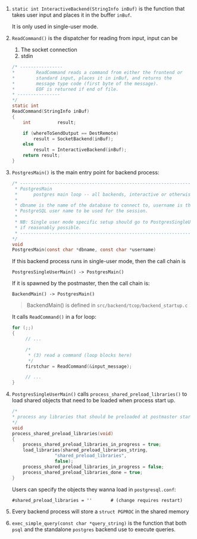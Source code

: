 1. `static int InteractiveBackend(StringInfo inBuf)` is the function that takes user 
   input and places it in the buffer `inBuf`.

   It is only used in single-user mode.

2. `ReadCommand()` is the dispatcher for reading from input, input can be

   1. The socket connection
   2. stdin


   ```c
   /* ----------------
   *		ReadCommand reads a command from either the frontend or
   *		standard input, places it in inBuf, and returns the
   *		message type code (first byte of the message).
   *		EOF is returned if end of file.
   * ----------------
   */
   static int
   ReadCommand(StringInfo inBuf)
   {
       int			result;

       if (whereToSendOutput == DestRemote)
           result = SocketBackend(inBuf);
       else
           result = InteractiveBackend(inBuf);
       return result;
   }
   ```

3. `PostgresMain()` is the main entry point for backend process:

   ```c
   /* ----------------------------------------------------------------
    * PostgresMain
    *	   postgres main loop -- all backends, interactive or otherwise loop here
    *
    * dbname is the name of the database to connect to, username is the
    * PostgreSQL user name to be used for the session.
    *
    * NB: Single user mode specific setup should go to PostgresSingleUserMain()
    * if reasonably possible.
    * ----------------------------------------------------------------
   */
   void
   PostgresMain(const char *dbname, const char *username)
   ```

   If this backend process runs in single-user mode, then the call chain is 
   
   ```
   PostgresSingleUserMain() -> PostgresMain()
   ```

   If it is spawned by the postmaster, then the call chain is:


   ```
   BackendMain() -> PostgresMain()
   ```

   > BackendMain() is defined in `src/backend/tcop/backend_startup.c`

   It calls `ReadCommand()` in a for loop:

   ```c
   for (;;)
   {
        // ...

		/*
		 * (3) read a command (loop blocks here)
		 */
		firstchar = ReadCommand(&input_message);

        // ...
   }
   ```

4. `PostgresSingleUserMain()` calls `process_shared_preload_libraries()` to load shared 
   objects that need to be loaded when process start up.

   ```c
   /*
   * process any libraries that should be preloaded at postmaster start
   */
   void
   process_shared_preload_libraries(void)
   {
       process_shared_preload_libraries_in_progress = true;
       load_libraries(shared_preload_libraries_string,
                   "shared_preload_libraries",
                   false);
       process_shared_preload_libraries_in_progress = false;
       process_shared_preload_libraries_done = true;
   }
   ```

   Users can specify the objects they wanna load in `postgresql.conf`:

   ```text
   #shared_preload_libraries = ''		# (change requires restart)
   ```

5. Every backend process will store a `struct PGPROC` in the shared memory

6. `exec_simple_query(const char *query_string)` is the function that both `psql`
   and the standalone `postgres` backend use to execute queries.